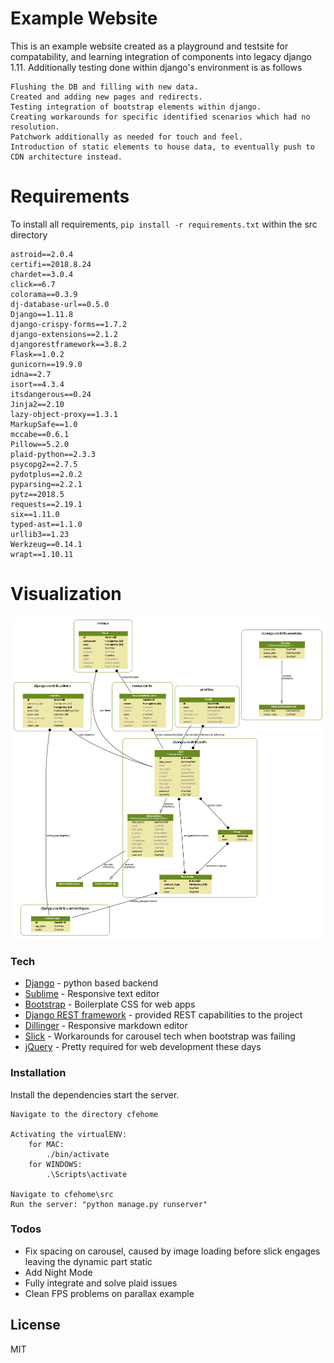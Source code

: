 # Example Website

This is an example website created as a playground and testsite for compatability, and learning integration of components into legacy django 1.11.
Additionally testing done within django's environment is as follows

    Flushing the DB and filling with new data.
    Created and adding new pages and redirects.
    Testing integration of bootstrap elements within django.
    Creating workarounds for specific identified scenarios which had no resolution.
    Patchwork additionally as needed for touch and feel.
    Introduction of static elements to house data, to eventually push to CDN architecture instead.

# Requirements
To install all requirements, `pip install -r requirements.txt` within the src directory

    astroid==2.0.4
    certifi==2018.8.24
    chardet==3.0.4
    click==6.7
    colorama==0.3.9
    dj-database-url==0.5.0
    Django==1.11.8
    django-crispy-forms==1.7.2
    django-extensions==2.1.2
    djangorestframework==3.8.2
    Flask==1.0.2
    gunicorn==19.9.0
    idna==2.7
    isort==4.3.4
    itsdangerous==0.24
    Jinja2==2.10
    lazy-object-proxy==1.3.1
    MarkupSafe==1.0
    mccabe==0.6.1
    Pillow==5.2.0
    plaid-python==2.3.3
    psycopg2==2.7.5
    pydotplus==2.0.2
    pyparsing==2.2.1
    pytz==2018.5
    requests==2.19.1
    six==1.11.0
    typed-ast==1.1.0
    urllib3==1.23
    Werkzeug==0.14.1
    wrapt==1.10.11

# Visualization
![alt text](https://github.com/gravesr1993/django-test/blob/master/cfehome/src/website_visualized.png "Visualized Website Backend Design")

### Tech

* [Django](https://www.djangoproject.com/) - python based backend 
* [Sublime](https://www.sublimetext.com/) - Responsive text editor
* [Bootstrap](http://getbootstrap.com/) - Boilerplate CSS for web apps
* [Django REST framework](http://www.django-rest-framework.org/) - provided REST capabilities to the project
* [Dillinger](https://dillinger.io/) - Responsive markdown editor
* [Slick](http://kenwheeler.github.io/slick/) - Workarounds for carousel tech when bootstrap was failing
* [jQuery](https://jquery.com/) - Pretty required for web development these days


### Installation

Install the dependencies start the server.
```
Navigate to the directory cfehome

Activating the virtualENV:
    for MAC:
        ./bin/activate
    for WINDOWS:
        .\Scripts\activate
        
Navigate to cfehome\src
Run the server: "python manage.py runserver"
```
### Todos

 - Fix spacing on carousel, caused by image loading before slick engages leaving the dynamic part static
 - Add Night Mode
 - Fully integrate and solve plaid issues
 - Clean FPS problems on parallax example

License
----
MIT
